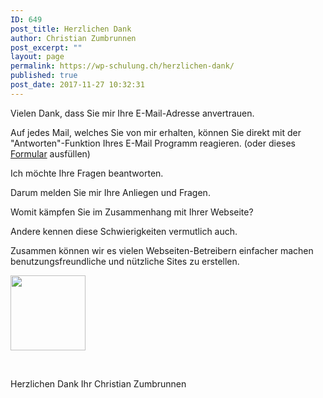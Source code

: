 ```yaml
---
ID: 649
post_title: Herzlichen Dank
author: Christian Zumbrunnen
post_excerpt: ""
layout: page
permalink: https://wp-schulung.ch/herzlichen-dank/
published: true
post_date: 2017-11-27 10:32:31
---
```

Vielen Dank, dass Sie mir Ihre E-Mail-Adresse anvertrauen.

Auf jedes Mail, welches Sie von mir erhalten, können Sie direkt mit der "Antworten"-Funktion Ihres E-Mail Programm reagieren. (oder dieses <a href="https://wp-schulung.ch/anfrage/">Formular</a> ausfüllen)

Ich möchte Ihre Fragen beantworten.

Darum melden Sie mir Ihre Anliegen und Fragen.

Womit kämpfen Sie im Zusammenhang mit Ihrer Webseite?

Andere kennen diese Schwierigkeiten vermutlich auch.

Zusammen können wir es vielen Webseiten-Betreibern einfacher machen benutzungsfreundliche und nützliche Sites zu erstellen.

<img class="size-full wp-image-660 alignleft" src="https://wp-schulung.ch/wp-content/uploads/chzumbrunnen.png" alt="" width="120" height="120" />

&nbsp;

Herzlichen Dank
Ihr Christian Zumbrunnen